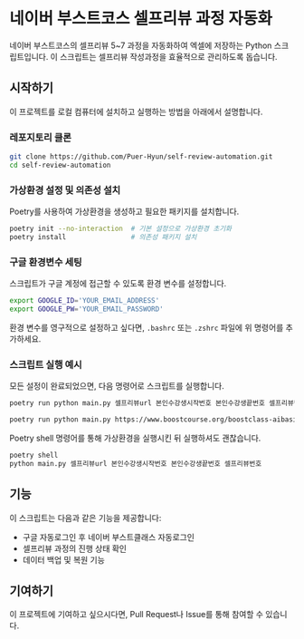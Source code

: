# 네이버 부스트코스 셀프리뷰 과정 자동화

네이버 부스트코스의 셀프리뷰 5~7 과정을 자동화하여 엑셀에 저장하는 Python 스크립트입니다. 이 스크립트는 셀프리뷰 작성과정을 효율적으로 관리하도록 돕습니다.

## 시작하기
이 프로젝트를 로컬 컴퓨터에 설치하고 실행하는 방법을 아래에서 설명합니다.

### 레포지토리 클론
```bash
git clone https://github.com/Puer-Hyun/self-review-automation.git
cd self-review-automation
```

### 가상환경 설정 및 의존성 설치
Poetry를 사용하여 가상환경을 생성하고 필요한 패키지를 설치합니다.
```bash
poetry init --no-interaction  # 기본 설정으로 가상환경 초기화
poetry install                # 의존성 패키지 설치
```

### 구글 환경변수 세팅
스크립트가 구글 계정에 접근할 수 있도록 환경 변수를 설정합니다.
```bash
export GOOGLE_ID='YOUR_EMAIL_ADDRESS'
export GOOGLE_PW='YOUR_EMAIL_PASSWORD'
```
환경 변수를 영구적으로 설정하고 싶다면, `.bashrc` 또는 `.zshrc` 파일에 위 명령어를 추가하세요.

### 스크립트 실행 예시
모든 설정이 완료되었으면, 다음 명령어로 스크립트를 실행합니다.
```bash
poetry run python main.py 셀프리뷰url 본인수강생시작번호 본인수강생끝번호 셀프리뷰번호

poetry run python main.py https://www.boostcourse.org/boostclass-aibasic-02-202404/lecture/1536640?isDesc=false 2039 2080 5
```
Poetry shell 명령어를 통해 가상환경을 실행시킨 뒤 실행하셔도 괜찮습니다.

```bash
poetry shell
python main.py 셀프리뷰url 본인수강생시작번호 본인수강생끝번호 셀프리뷰번호
```

## 기능
이 스크립트는 다음과 같은 기능을 제공합니다:
- 구글 자동로그인 후 네이버 부스트클래스 자동로그인
- 셀프리뷰 과정의 진행 상태 확인
- 데이터 백업 및 복원 기능

## 기여하기
이 프로젝트에 기여하고 싶으시다면, Pull Request나 Issue를 통해 참여할 수 있습니다.